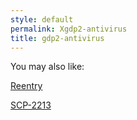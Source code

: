 ```yaml
---
style: default
permalink: Xgdp2-antivirus
title: gdp2-antivirus
---
```

You may also like:

[Reentry](http://scp-wiki.net/reentry)

[SCP-2213](http://scp-wiki.net/scp-2213)
